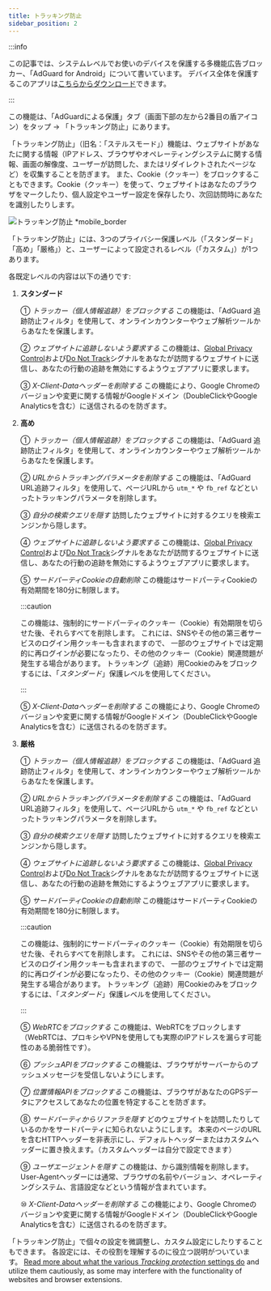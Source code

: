 ```yaml
---
title: トラッキング防止
sidebar_position: 2
---
```


:::info

この記事では、システムレベルでお使いのデバイスを保護する多機能広告ブロッカー、「AdGuard for Android」について書いています。 デバイス全体を保護するこのアプリは[こちらからダウンロード](https://agrd.io/download-kb-adblock)できます。

:::

この機能は、「AdGuardによる保護」タブ（画面下部の左から2番目の盾アイコン）をタップ → 「トラッキング防止」にあります。

「トラッキング防止」（旧名：「ステルスモード」）機能は、ウェブサイトがあなたに関する情報（IPアドレス、ブラウザやオペレーティングシステムに関する情報、画面の解像度、ユーザーが訪問した、またはリダイレクトされたページなど）を収集することを防ぎます。 また、Cookie（クッキー）をブロックすることもできます。Cookie（クッキー）を使って、ウェブサイトはあなたのブラウザをマークしたり、個人設定やユーザー設定を保存したり、次回訪問時にあなたを識別したりします。

![トラッキング防止 \*mobile\_border](https://cdn.adtidy.org/blog/new/3hwc7fScreenshot_20230621-163706_AdGuard.jpg)

「トラッキング防止」には、3つのプライバシー保護レベル（「スタンダード」「高め」「厳格」）と、ユーザーによって設定されるレベル（「カスタム」）が1つあります。

各既定レベルの内容は以下の通りです:

1. **スタンダード**

   ① _トラッカー（個人情報追跡）をブロックする_ この機能は、「AdGuard 追跡防止フィルタ」を使用して、オンラインカウンターやウェブ解析ツールからあなたを保護します。

   ② _ウェブサイトに追跡しないよう要求する_ この機能は、[Global Privacy Control](https://globalprivacycontrol.org/)および[Do Not Track](https://en.wikipedia.org/wiki/Do_Not_Track)シグナルをあなたが訪問するウェブサイトに送信し、あなたの行動の追跡を無効にするようウェブアプリに要求します。

   ③ _X-Client-Dataヘッダーを削除する_ この機能により、Google Chromeのバージョンや変更に関する情報がGoogleドメイン（DoubleClickやGoogle Analyticsを含む）に送信されるのを防ぎます。

2. **高め**

   ① _トラッカー（個人情報追跡）をブロックする_ この機能は、「AdGuard 追跡防止フィルタ」を使用して、オンラインカウンターやウェブ解析ツールからあなたを保護します。

   ② _URLからトラッキングパラメータを削除する_ この機能は、「AdGuard URL追跡フィルタ」を使用して、ページURLから `utm_*` や `fb_ref` などといったトラッキングパラメータを削除します。

   ③ _自分の検索クエリを隠す_ 訪問したウェブサイトに対するクエリを検索エンジンから隠します。

   ④ _ウェブサイトに追跡しないよう要求する_ この機能は、[Global Privacy Control](https://globalprivacycontrol.org/)および[Do Not Track](https://en.wikipedia.org/wiki/Do_Not_Track)シグナルをあなたが訪問するウェブサイトに送信し、あなたの行動の追跡を無効にするようウェブアプリに要求します。

   ⑤ _サードパーティCookieの自動削除_ この機能はサードパーティCookieの有効期間を180分に制限します。

   :::caution

   この機能は、強制的にサードパーティのクッキー（Cookie）有効期限を切らせた後、それらすべてを削除します。 これには、SNSやその他の第三者サービスのログイン用クッキーも含まれますので、 一部のウェブサイトでは定期的に再ログインが必要になったり、その他のクッキー（Cookie）関連問題が発生する場合があります。 トラッキング（追跡）用Cookieのみをブロックするには、「_スタンダード_」保護レベルを使用してください。

   :::

   ⑤ _X-Client-Dataヘッダーを削除する_ この機能により、Google Chromeのバージョンや変更に関する情報がGoogleドメイン（DoubleClickやGoogle Analyticsを含む）に送信されるのを防ぎます。

3. **厳格**

   ① _トラッカー（個人情報追跡）をブロックする_ この機能は、「AdGuard 追跡防止フィルタ」を使用して、オンラインカウンターやウェブ解析ツールからあなたを保護します。

   ② _URLからトラッキングパラメータを削除する_ この機能は、「AdGuard URL追跡フィルタ」を使用して、ページURLから `utm_*` や `fb_ref` などといったトラッキングパラメータを削除します。

   ③ _自分の検索クエリを隠す_ 訪問したウェブサイトに対するクエリを検索エンジンから隠します。

   ④ _ウェブサイトに追跡しないよう要求する_ この機能は、[Global Privacy Control](https://globalprivacycontrol.org/)および[Do Not Track](https://en.wikipedia.org/wiki/Do_Not_Track)シグナルをあなたが訪問するウェブサイトに送信し、あなたの行動の追跡を無効にするようウェブアプリに要求します。

   ⑤ _サードパーティCookieの自動削除_ この機能はサードパーティCookieの有効期間を180分に制限します。

   :::caution

   この機能は、強制的にサードパーティのクッキー（Cookie）有効期限を切らせた後、それらすべてを削除します。 これには、SNSやその他の第三者サービスのログイン用クッキーも含まれますので、 一部のウェブサイトでは定期的に再ログインが必要になったり、その他のクッキー（Cookie）関連問題が発生する場合があります。 トラッキング（追跡）用Cookieのみをブロックするには、「_スタンダード_」保護レベルを使用してください。

   :::

   ⑤ _WebRTCをブロックする_ この機能は、WebRTCをブロックします（WebRTCは、プロキシやVPNを使用しても実際のIPアドレスを漏らす可能性のある脆弱性です）。

   ⑥ _プッシュAPIをブロックする_ この機能は、ブラウザがサーバーからのプッシュメッセージを受信しないようにします。

   ⑦ _位置情報APIをブロックする_ この機能は、ブラウザがあなたのGPSデータにアクセスしてあなたの位置を特定することを防ぎます。

   ⑧ _サードパーティからリファラを隠す_ どのウェブサイトを訪問したりしているのかをサードパーティに知られないようにします。 本来のページのURLを含むHTTPヘッダーを非表示にし、デフォルトヘッダーまたはカスタムヘッダーに置き換えます。（カスタムヘッダーは自分で設定できます）

   ⑨ _ユーザエージェントを隠す_ この機能は、から識別情報を削除します。User-Agentヘッダーには通常、ブラウザの名前やバージョン、オペレーティングシステム、言語設定などという情報が含まれています。

   ⑩ _X-Client-Dataヘッダーを削除する_ この機能により、Google Chromeのバージョンや変更に関する情報がGoogleドメイン（DoubleClickやGoogle Analyticsを含む）に送信されるのを防ぎます。

「トラッキング防止」で個々の設定を微調整し、カスタム設定にしたりすることもできます。 各設定には、その役割を理解するのに役立つ説明がついています。 [Read more about what the various _Tracking protection_ settings do](/general/stealth-mode) and utilize them cautiously, as some may interfere with the functionality of websites and browser extensions.

